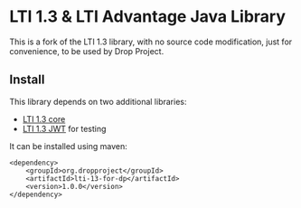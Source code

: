 # LTI 1.3 & LTI Advantage Java Library

This is a fork of the LTI 1.3 library, with no source code modification, just for convenience, to be used by Drop Project.

## Install
This library depends on two additional libraries:

* [LTI 1.3 core](https://github.com/drop-project-edu/java-lti-1.3-core-for-dp)
* [LTI 1.3 JWT](https://github.com/drop-project-edu/java-lti-1.3-jwt-for-dp) for testing

It can be installed using maven:

    <dependency>
	    <groupId>org.dropproject</groupId>
	    <artifactId>lti-13-for-dp</artifactId>
	    <version>1.0.0</version>
	</dependency>

